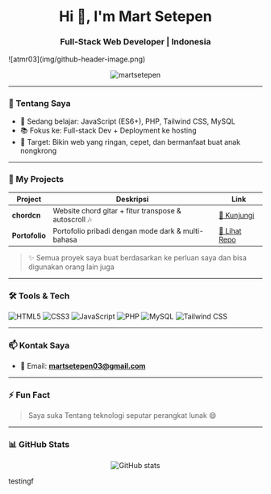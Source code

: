 <h1 align="center">Hi 👋, I'm Mart Setepen</h1>
<h3 align="center">Full-Stack Web Developer | Indonesia</h3>
![atmr03](img/github-header-image.png)

<p align="center">
  <img src="https://komarev.com/ghpvc/?username=martsetepen&label=Profile%20views&color=0e75b6&style=flat" alt="martsetepen" />
</p>

---

### 🚀 Tentang Saya

- 🌱 Sedang belajar: JavaScript (ES6+), PHP, Tailwind CSS, MySQL
- 📚 Fokus ke: Full-stack Dev + Deployment ke hosting
- 🎯 Target: Bikin web yang ringan, cepet, dan bermanfaat buat anak nongkrong

---

### 🧩 My Projects

| Project        | Deskripsi                                             | Link                                                       |
| -------------- | ----------------------------------------------------- | ---------------------------------------------------------- |
| **chordcn**    | Website chord gitar + fitur transpose & autoscroll 🎶 | [🔗 Kunjungi](https://chordcn.com)                         |
| **Portofolio** | Portofolio pribadi dengan mode dark & multi-bahasa    | [🔗 Lihat Repo](https://github.com/martsetepen/portofolio) |

> ✨ Semua proyek saya buat berdasarkan ke perluan saya dan bisa digunakan orang lain juga

---

### 🛠️ Tools & Tech

![HTML5](https://img.shields.io/badge/-HTML5-E34F26?style=flat&logo=html5&logoColor=white)
![CSS3](https://img.shields.io/badge/-CSS3-1572B6?style=flat&logo=css3)
![JavaScript](https://img.shields.io/badge/-JavaScript-F7DF1E?style=flat&logo=javascript&logoColor=black)
![PHP](https://img.shields.io/badge/-PHP-777BB4?style=flat&logo=php&logoColor=white)
![MySQL](https://img.shields.io/badge/-MySQL-4479A1?style=flat&logo=mysql)
![Tailwind CSS](https://img.shields.io/badge/-Tailwind-38B2AC?style=flat&logo=tailwind-css)

---

### 📫 Kontak Saya

- 💌 Email: **martsetepen03@gmail.com**

---

### ⚡ Fun Fact

> Saya suka Tentang teknologi seputar perangkat lunak 😄

---

### 📊 GitHub Stats

<p align="center">
  <img src="https://github-readme-stats.vercel.app/api?username=martsetepen&show_icons=true&theme=tokyonight" alt="GitHub stats" />
</p>

testingf

